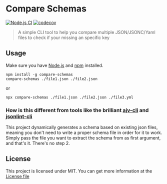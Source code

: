 # Compare Schemas

[![Node.js CI](https://github.com/caiobep/compare-schemas/actions/workflows/publish.yml/badge.svg)](https://github.com/caiobep/compare-schemas/actions/workflows/publish.yml) [![codecov](https://codecov.io/gh/caiobep/compare-schemas/branch/main/graph/badge.svg?token=2HV1498TU2)](https://codecov.io/gh/caiobep/compare-schemas)

> A simple CLI tool to help you compare multiple JSON/JSONC/Yaml files to check if your missing an specific key

## Usage

Make sure you have [Node.js](https://nodejs.org/en/download/) and [npm](https://www.npmjs.com) installed.

```
npm install -g compare-schemas
compare-schemas ./file1.json ./file2.json
```
or 

```sh
npx compare-schemas ./file1.json ./file2.json ./file3.yml
```

### How is this different from tools like the brilliant [ajv-cli](https://github.com/ajv-validator/ajv-cli) and [jsonlint-cli](https://github.com/marionebl/jsonlint-cli)

This project dynamically generates a schema based on existing json files, meaning you don't need to write a proper schema file in order for it to work. Simply pass the file you want to extract the schema from as first argument, and that's it. There's no step 2. 

## License 
This project is licensed under MIT. You can get more information at the [License file](./LICENSE)
